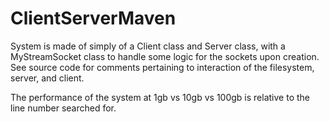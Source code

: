 # ClientServerMaven
System is made of simply of a Client class and Server class, with a MyStreamSocket class to handle some logic for the sockets upon creation. See source code for comments pertaining to interaction of the filesystem, server, and client.

The performance of the system at 1gb vs 10gb vs 100gb is relative to the line number searched for.
